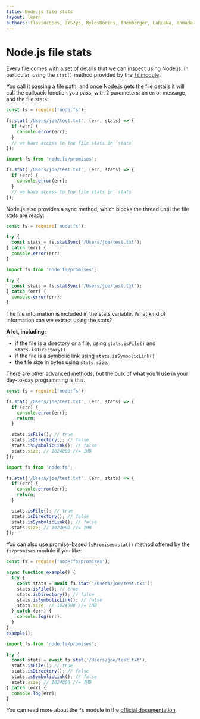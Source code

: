 ```yaml
---
title: Node.js file stats
layout: learn
authors: flaviocopes, ZYSzys, MylesBorins, fhemberger, LaRuaNa, ahmadawais, clean99, ovflowd, vaishnav-mk
---
```


# Node.js file stats

Every file comes with a set of details that we can inspect using Node.js. In particular, using the `stat()` method provided by the [`fs` module](https://nodejs.org/api/fs.html).

You call it passing a file path, and once Node.js gets the file details it will call the callback function you pass, with 2 parameters: an error message, and the file stats:

```cjs
const fs = require('node:fs');

fs.stat('/Users/joe/test.txt', (err, stats) => {
  if (err) {
    console.error(err);
  }
  // we have access to the file stats in `stats`
});
```

```mjs
import fs from 'node:fs/promises';

fs.stat('/Users/joe/test.txt', (err, stats) => {
  if (err) {
    console.error(err);
  }
  // we have access to the file stats in `stats`
});
```

Node.js also provides a sync method, which blocks the thread until the file stats are ready:

```cjs
const fs = require('node:fs');

try {
  const stats = fs.statSync('/Users/joe/test.txt');
} catch (err) {
  console.error(err);
}
```

```mjs
import fs from 'node:fs/promises';

try {
  const stats = fs.statSync('/Users/joe/test.txt');
} catch (err) {
  console.error(err);
}
```

The file information is included in the stats variable. What kind of information can we extract using the stats?

**A lot, including:**

- if the file is a directory or a file, using `stats.isFile()` and `stats.isDirectory()`
- if the file is a symbolic link using `stats.isSymbolicLink()`
- the file size in bytes using `stats.size`.

There are other advanced methods, but the bulk of what you'll use in your day-to-day programming is this.

```cjs
const fs = require('node:fs');

fs.stat('/Users/joe/test.txt', (err, stats) => {
  if (err) {
    console.error(err);
    return;
  }

  stats.isFile(); // true
  stats.isDirectory(); // false
  stats.isSymbolicLink(); // false
  stats.size; // 1024000 //= 1MB
});
```

```mjs
import fs from 'node:fs';

fs.stat('/Users/joe/test.txt', (err, stats) => {
  if (err) {
    console.error(err);
    return;
  }

  stats.isFile(); // true
  stats.isDirectory(); // false
  stats.isSymbolicLink(); // false
  stats.size; // 1024000 //= 1MB
});
```

You can also use promise-based `fsPromises.stat()` method offered by the `fs/promises` module if you like:

```cjs
const fs = require('node:fs/promises');

async function example() {
  try {
    const stats = await fs.stat('/Users/joe/test.txt');
    stats.isFile(); // true
    stats.isDirectory(); // false
    stats.isSymbolicLink(); // false
    stats.size; // 1024000 //= 1MB
  } catch (err) {
    console.log(err);
  }
}
example();
```

```mjs
import fs from 'node:fs/promises';

try {
  const stats = await fs.stat('/Users/joe/test.txt');
  stats.isFile(); // true
  stats.isDirectory(); // false
  stats.isSymbolicLink(); // false
  stats.size; // 1024000 //= 1MB
} catch (err) {
  console.log(err);
}
```

You can read more about the `fs` module in the [official documentation](https://nodejs.org/api/fs.html).
